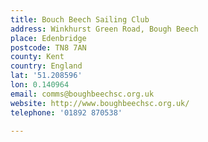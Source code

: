 ```yaml
---
title: Bouch Beech Sailing Club
address: Winkhurst Green Road, Bough Beech
place: Edenbridge
postcode: TN8 7AN
county: Kent
country: England
lat: '51.208596'
lon: 0.140964
email: comms@boughbeechsc.org.uk
website: http://www.boughbeechsc.org.uk/
telephone: '01892 870538'

---
```

